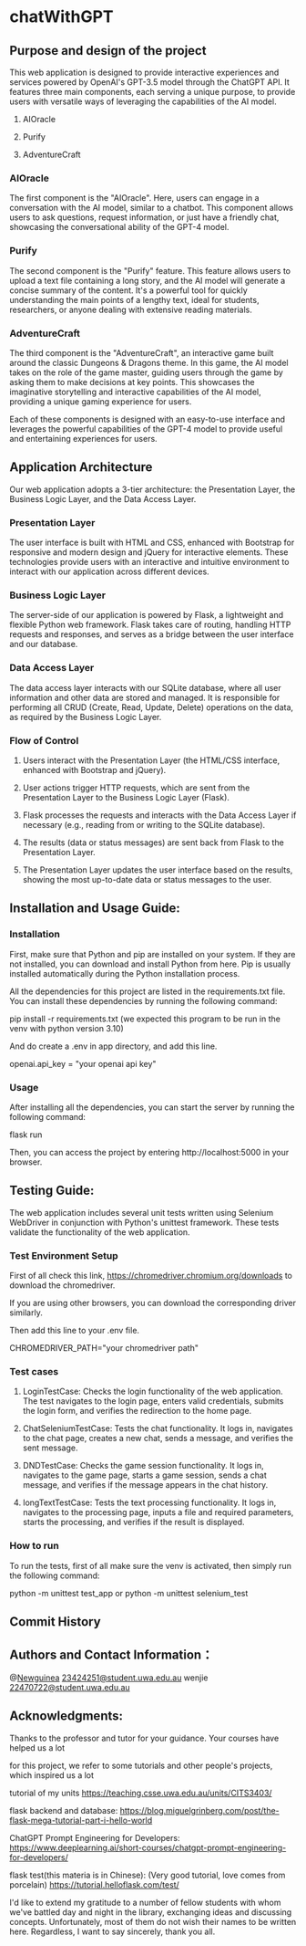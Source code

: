 # chatWithGPT

## Purpose and design of the project

This web application is designed to provide interactive experiences and services powered by OpenAI's GPT-3.5 model through the ChatGPT API. It features three main components, each serving a unique purpose, to provide users with versatile ways of leveraging the capabilities of the AI model.
1. AIOracle

2. Purify

3. AdventureCraft

### AIOracle
The first component is the "AIOracle". Here, users can engage in a conversation with the AI model, similar to a chatbot. This component allows users to ask questions, request information, or just have a friendly chat, showcasing the conversational ability of the GPT-4 model.

### Purify
The second component is the "Purify" feature. This feature allows users to upload a text file containing a long story, and the AI model will generate a concise summary of the content. It's a powerful tool for quickly understanding the main points of a lengthy text, ideal for students, researchers, or anyone dealing with extensive reading materials.

### AdventureCraft
The third component is the "AdventureCraft", an interactive game built around the classic Dungeons & Dragons theme. In this game, the AI model takes on the role of the game master, guiding users through the game by asking them to make decisions at key points. This showcases the imaginative storytelling and interactive capabilities of the AI model, providing a unique gaming experience for users.

Each of these components is designed with an easy-to-use interface and leverages the powerful capabilities of the GPT-4 model to provide useful and entertaining experiences for users.


## Application Architecture
Our web application adopts a 3-tier architecture: the Presentation Layer, the Business Logic Layer, and the Data Access Layer. 

### Presentation Layer
The user interface is built with HTML and CSS, enhanced with Bootstrap for responsive and modern design and jQuery for interactive elements. These technologies provide users with an interactive and intuitive environment to interact with our application across different devices.

### Business Logic Layer
The server-side of our application is powered by Flask, a lightweight and flexible Python web framework. Flask takes care of routing, handling HTTP requests and responses, and serves as a bridge between the user interface and our database.

### Data Access Layer
The data access layer interacts with our SQLite database, where all user information and other data are stored and managed. It is responsible for performing all CRUD (Create, Read, Update, Delete) operations on the data, as required by the Business Logic Layer.

### Flow of Control
1. Users interact with the Presentation Layer (the HTML/CSS interface, enhanced with Bootstrap and jQuery).

2. User actions trigger HTTP requests, which are sent from the Presentation Layer to the Business Logic Layer (Flask).

3. Flask processes the requests and interacts with the Data Access Layer if necessary (e.g., reading from or writing to the SQLite database).

4. The results (data or status messages) are sent back from Flask to the Presentation Layer.
5. The Presentation Layer updates the user interface based on the results, showing the most up-to-date data or status messages to the user.

## Installation and Usage Guide: 

### Installation

First, make sure that Python and pip are installed on your system. If they are not installed, you can download and install Python from here. Pip is usually installed automatically during the Python installation process.

All the dependencies for this project are listed in the requirements.txt file. You can install these dependencies by running the following command:

pip install -r requirements.txt (we expected this program to be run in the venv with python version 3.10)

And do create a .env in app directory, and add this line.

openai.api_key = "your openai api key"

### Usage

After installing all the dependencies, you can start the server by running the following command:

flask run

Then, you can access the project by entering http://localhost:5000 in your browser.

## Testing Guide:

The web application includes several unit tests written using Selenium WebDriver in conjunction with Python's unittest framework. These tests validate the functionality of the web application.
### Test Environment Setup
First of all check this link, https://chromedriver.chromium.org/downloads to download the chromedriver.

If you are using other browsers, you can download the corresponding driver similarly.

Then add this line to your .env file.

CHROMEDRIVER_PATH="your chromedriver path"

### Test cases
1. LoginTestCase: Checks the login functionality of the web application. The test navigates to the login page, enters valid credentials, submits the login form, and verifies the redirection to the home page.

2. ChatSeleniumTestCase: Tests the chat functionality. It logs in, navigates to the chat page, creates a new chat, sends a message, and verifies the sent message.

3. DNDTestCase: Checks the game session functionality. It logs in, navigates to the game page, starts a game session, sends a chat message, and verifies if the message appears in the chat history.

4. longTextTestCase: Tests the text processing functionality. It logs in, navigates to the processing page, inputs a file and required parameters, starts the processing, and verifies if the result is displayed.

### How to run
To run the tests, first of all make sure the venv is activated, then simply run the following command:

python -m unittest test_app or python -m unittest selenium_test

## Commit History



## Authors and Contact Information：
@[Newguinea](https://github.com/Newguinea) 23424251@student.uwa.edu.au
wenjie 22470722@student.uwa.edu.au

## Acknowledgments: 

Thanks to the professor and tutor for your guidance. Your courses have helped us a lot

for this project, we refer to some tutorials and other people's projects, which inspired us a lot

tutorial of my units
https://teaching.csse.uwa.edu.au/units/CITS3403/

flask backend and database:
https://blog.miguelgrinberg.com/post/the-flask-mega-tutorial-part-i-hello-world

ChatGPT Prompt Engineering for Developers:
https://www.deeplearning.ai/short-courses/chatgpt-prompt-engineering-for-developers/

flask test(this materia is in Chinese): (Very good tutorial, love comes from porcelain)
https://tutorial.helloflask.com/test/

I'd like to extend my gratitude to a number of fellow students with whom we've battled day and night in the library, exchanging ideas and discussing concepts. Unfortunately, most of them do not wish their names to be written here. Regardless, I want to say sincerely, thank you all.
